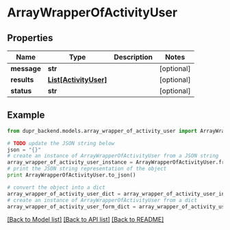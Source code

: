 # ArrayWrapperOfActivityUser


## Properties
Name | Type | Description | Notes
------------ | ------------- | ------------- | -------------
**message** | **str** |  | [optional] 
**results** | [**List[ActivityUser]**](ActivityUser.md) |  | [optional] 
**status** | **str** |  | [optional] 

## Example

```python
from dupr_backend.models.array_wrapper_of_activity_user import ArrayWrapperOfActivityUser

# TODO update the JSON string below
json = "{}"
# create an instance of ArrayWrapperOfActivityUser from a JSON string
array_wrapper_of_activity_user_instance = ArrayWrapperOfActivityUser.from_json(json)
# print the JSON string representation of the object
print ArrayWrapperOfActivityUser.to_json()

# convert the object into a dict
array_wrapper_of_activity_user_dict = array_wrapper_of_activity_user_instance.to_dict()
# create an instance of ArrayWrapperOfActivityUser from a dict
array_wrapper_of_activity_user_form_dict = array_wrapper_of_activity_user.from_dict(array_wrapper_of_activity_user_dict)
```
[[Back to Model list]](../README.md#documentation-for-models) [[Back to API list]](../README.md#documentation-for-api-endpoints) [[Back to README]](../README.md)



